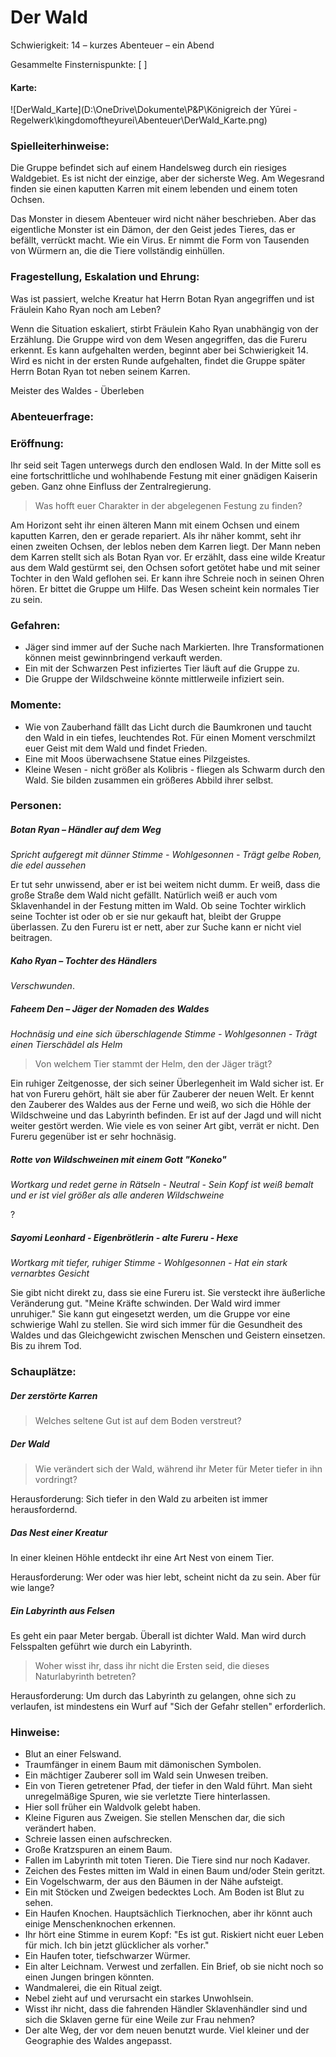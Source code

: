 

# Der Wald

Schwierigkeit: 14 – kurzes Abenteuer – ein Abend

Gesammelte Finsternispunkte: [      ]

#### Karte:

![DerWald_Karte](D:\OneDrive\Dokumente\P&P\Königreich der Yūrei - Regelwerk\kingdomoftheyurei\Abenteuer\DerWald_Karte.png)

### Spielleiterhinweise:

Die Gruppe befindet sich auf einem Handelsweg durch ein riesiges Waldgebiet. Es ist nicht der einzige, aber der sicherste Weg. Am Wegesrand finden sie einen kaputten Karren mit einem lebenden und einem toten Ochsen. 

Das Monster in diesem Abenteuer wird nicht näher beschrieben. Aber das eigentliche Monster ist ein Dämon, der den Geist jedes Tieres, das er befällt, verrückt macht. Wie ein Virus. Er nimmt die Form von Tausenden von Würmern an, die die Tiere vollständig einhüllen.

### Fragestellung, Eskalation und Ehrung:

Was ist passiert, welche Kreatur hat Herrn Botan Ryan angegriffen und ist Fräulein Kaho Ryan noch am Leben?

Wenn die Situation eskaliert, stirbt Fräulein Kaho Ryan unabhängig von der Erzählung. Die Gruppe wird von dem Wesen angegriffen, das die Fureru erkennt. Es kann aufgehalten werden, beginnt aber bei Schwierigkeit 14. Wird es nicht in der ersten Runde aufgehalten, findet die Gruppe später Herrn Botan Ryan tot neben seinem Karren.

Meister des Waldes - Überleben

### Abenteuerfrage:



### Eröffnung:

Ihr seid seit Tagen unterwegs durch den endlosen Wald. In der Mitte soll es eine fortschrittliche und wohlhabende Festung mit einer gnädigen Kaiserin geben. Ganz ohne Einfluss der Zentralregierung.

> Was hofft euer Charakter in der abgelegenen Festung zu finden? <!-- ich glaube das war hier die Abenteuerfrage, oder? -->

Am Horizont seht ihr einen älteren Mann mit einem Ochsen und einem kaputten Karren, den er gerade repariert. Als ihr näher kommt, seht ihr einen zweiten Ochsen, der leblos neben dem Karren liegt. Der Mann neben dem Karren stellt sich als Botan Ryan vor. Er erzählt, dass eine wilde Kreatur aus dem Wald gestürmt sei, den Ochsen sofort getötet habe und mit seiner Tochter in den Wald geflohen sei. Er kann ihre Schreie noch in seinen Ohren hören. Er bittet die Gruppe um Hilfe. Das Wesen scheint kein normales Tier zu sein.

### Gefahren:

- Jäger sind immer auf der Suche nach Markierten. Ihre Transformationen können meist gewinnbringend verkauft werden.
- Ein mit der Schwarzen Pest infiziertes Tier läuft auf die Gruppe zu.
- Die Gruppe der Wildschweine könnte mittlerweile infiziert sein.

### Momente:

- Wie von Zauberhand fällt das Licht durch die Baumkronen und taucht den Wald in ein tiefes, leuchtendes Rot. Für einen Moment verschmilzt euer Geist mit dem Wald und findet Frieden.<!-- Hmm, das ist 1:1 dieselbe Beschreibung wie beim Pilzbefall... Ich vermute zumindest der Wald hier dürfte nicht in rotes sondern eher in grünes oder grüngelbes Licht gehüllt werden? -->
- Eine mit Moos überwachsene Statue eines Pilzgeistes.<!-- Sicher? Wieso? -->
- Kleine Wesen - nicht größer als Kolibris - fliegen als Schwarm durch den Wald. Sie bilden zusammen ein größeres Abbild ihrer selbst.
<!-- Evtl könnte man auch eine Begegnung mit einem oder mehreren Kodama hier gut einbringen? -->

### Personen:

##### Botan Ryan – Händler auf dem Weg

*Spricht aufgeregt mit dünner Stimme - Wohlgesonnen - Trägt gelbe Roben, die edel aussehen*

Er tut sehr unwissend, aber er ist bei weitem nicht dumm. Er weiß, dass die große Straße dem Wald nicht gefällt. Natürlich weiß er auch vom Sklavenhandel in der Festung mitten im Wald. Ob seine Tochter wirklich seine Tochter ist oder ob er sie nur gekauft hat, bleibt der Gruppe überlassen. Zu den Fureru ist er nett, aber zur Suche kann er nicht viel beitragen.


##### Kaho Ryan – Tochter des Händlers

*Verschwunden*. 

##### Faheem Den – Jäger der Nomaden des Waldes

*Hochnäsig und eine sich überschlagende Stimme - Wohlgesonnen - Trägt einen Tierschädel als Helm*

> Von welchem Tier stammt der Helm, den der Jäger trägt?

Ein ruhiger Zeitgenosse, der sich seiner Überlegenheit im Wald sicher ist. Er hat von Fureru gehört, hält sie aber für Zauberer der neuen Welt. Er kennt den Zauberer des Waldes aus der Ferne und weiß, wo sich die Höhle der Wildschweine und das Labyrinth befinden. Er ist auf der Jagd und will nicht weiter gestört werden. Wie viele es von seiner Art gibt, verrät er nicht. Den Fureru gegenüber ist er sehr hochnäsig.  

##### Rotte von Wildschweinen mit einem Gott "Koneko"

*Wortkarg und redet gerne in Rätseln - Neutral - Sein Kopf ist weiß bemalt und er ist viel größer als alle anderen Wildschweine*

? <!-- ???? -->

##### Sayomi Leonhard - Eigenbrötlerin - alte Fureru - Hexe

*Wortkarg mit tiefer, ruhiger Stimme - Wohlgesonnen - Hat ein stark vernarbtes Gesicht*

Sie gibt nicht direkt zu, dass sie eine Fureru ist. Sie versteckt ihre äußerliche Veränderung gut. "Meine Kräfte schwinden. Der Wald wird immer unruhiger." Sie kann gut eingesetzt werden, um die Gruppe vor eine schwierige Wahl zu stellen. Sie wird sich immer für die Gesundheit des Waldes und das Gleichgewicht zwischen Menschen und Geistern einsetzen. Bis zu ihrem Tod.

### Schauplätze:

##### Der zerstörte Karren

>  Welches seltene Gut ist auf dem Boden verstreut?

##### Der Wald

> Wie verändert sich der Wald, während ihr Meter für Meter tiefer in ihn vordringt?

Herausforderung: Sich tiefer in den Wald zu arbeiten ist immer herausfordernd.

##### Das Nest einer Kreatur

In einer kleinen Höhle entdeckt ihr eine Art Nest von einem Tier.

Herausforderung: Wer oder was hier lebt, scheint nicht da zu sein. Aber für wie lange?

##### Ein Labyrinth aus Felsen

Es geht ein paar Meter bergab. Überall ist dichter Wald. Man wird durch Felsspalten geführt wie durch ein Labyrinth.

> Woher wisst ihr, dass ihr nicht die Ersten seid, die dieses Naturlabyrinth betreten?

Herausforderung: Um durch das Labyrinth zu gelangen, ohne sich zu verlaufen, ist mindestens ein Wurf auf "Sich der Gefahr stellen" erforderlich.

### Hinweise:

- Blut an einer Felswand.
- Traumfänger in einem Baum mit dämonischen Symbolen.
- Ein mächtiger Zauberer soll im Wald sein Unwesen treiben.
- Ein von Tieren getretener Pfad, der tiefer in den Wald führt. Man sieht unregelmäßige Spuren, wie sie verletzte Tiere hinterlassen.
- Hier soll früher ein Waldvolk gelebt haben.
- Kleine Figuren aus Zweigen. Sie stellen Menschen dar, die sich verändert haben.
- Schreie lassen einen aufschrecken.
- Große Kratzspuren an einem Baum.
- Fallen im Labyrinth mit toten Tieren. Die Tiere sind nur noch Kadaver.
- Zeichen des Festes mitten im Wald in einen Baum und/oder Stein geritzt.
- Ein Vogelschwarm, der aus den Bäumen in der Nähe aufsteigt.
- Ein mit Stöcken und Zweigen bedecktes Loch. Am Boden ist Blut zu sehen.
- Ein Haufen Knochen. Hauptsächlich Tierknochen, aber ihr könnt auch einige Menschenknochen erkennen.
- Ihr hört eine Stimme in eurem Kopf: "Es ist gut. Riskiert nicht euer Leben für mich. Ich bin jetzt glücklicher als vorher."
- Ein Haufen toter, tiefschwarzer Würmer.
- Ein alter Leichnam. Verwest und zerfallen. Ein Brief, ob sie nicht noch so einen Jungen bringen könnten.
- Wandmalerei, die ein Ritual zeigt.
- Nebel zieht auf und verursacht ein starkes Unwohlsein.
- Wisst ihr nicht, dass die fahrenden Händler Sklavenhändler sind und sich die Sklaven gerne für eine Weile zur Frau nehmen?
- Der alte Weg, der vor dem neuen benutzt wurde. Viel kleiner und der Geographie des Waldes angepasst.